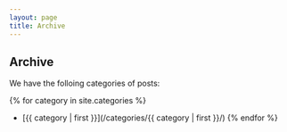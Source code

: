 ```yaml
---
layout: page
title: Archive
---
```


Archive
-------
We have the folloing categories of posts:

{% for category in site.categories %}
  - [{{ category | first }}](/categories/{{ category | first }}/)
{% endfor %}